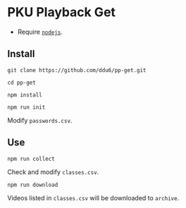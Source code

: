 # PKU Playback Get
- Require [`nodejs`](https://nodejs.org/).

## Install
```
git clone https://github.com/ddu6/pp-get.git
```
```
cd pp-get
```
```
npm install
```
```
npm run init
```
Modify `passwords.csv`.

## Use
```
npm run collect
```
Check and modify `classes.csv`.
```
npm run download
```
Videos listed in `classes.csv` will be downloaded to `archive`.
